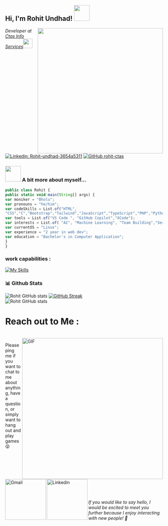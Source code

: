 <img src="https://komarev.com/ghpvc/?username=rohit-ctas&style=flat-square&color=green" alt="" />
<h2> Hi, I'm Rohit Undhad! <img src="https://media.giphy.com/media/mGcNjsfWAjY5AEZNw6/giphy.gif" width="50"></h2>
<img align='right' src="/assets/output-onlinegiftools.gif" width="400">
<p><em>Developer at <a href="https://ctasis.com">Ctas Info Services</a><img
            src="https://media.tenor.com/6JptszQgCnkAAAAj/text-work.gif" width="30">
    </em></p>


[![Linkedin:
Rohit-undhad-3654a5311](https://img.shields.io/badge/-Rohit-blue?style=flat-square&logo=Linkedin&logoColor=white&link=https://www.linkedin.com/in/rohit-undhad-3654a5311/)](https://www.linkedin.com/in/rohit-undhad-3654a5311)
[![GitHub
rohit-ctas](https://img.shields.io/github/followers/rohit-ctas?label=follow&style=social)](https://github.com/rohit-ctas)


### <img src="https://media.giphy.com/media/VgCDAzcKvsR6OM0uWg/giphy.gif" width="50"> A bit more about myself...

```javascript
public class Rohit {
public static void main(String[] args) {
var moniker = "Bholu";
var pronouns = "he/him";
var codeSkills = List.of("HTML",
"CSS","C","Bootstrap","Tailwind","JavaScript","TypeScript","PHP","Python","Java","Asp.Net","MySql");
var tools = List.of("VS Code ", "GitHub Copilot","XCode");
var interests = List.of( "AI", "Machine Learning", "Team Building","Server Management","Leadership");
var currentOS = "Linux";
var experience = "2 year in web dev";
var education = "Bachelor's in Computer Application";
}
}

```
### work capabilities :

[![My
Skills](https://skillicons.dev/icons?i=html,css,bootstrap,tailwind,js,git,angular,react,mongodb,nodejs,ts,figma,c,nextjs,github,python)](https://skillicons.dev)
<br />

### 📊 Github Stats
![Rohit GitHub stats](https://github-readme-stats.vercel.app/api?username=rohit-ctas&show_icons=true&theme=radical)
[![GitHub
Streak](https://github-readme-streak-stats.herokuapp.com?user=rohit-ctas&theme=radical&date_format=M%20j%5B%2C%20Y%5D)](https://git.io/streak-stats)<br>
![Rohit GitHub
stats](https://github-readme-stats.vercel.app/api/top-langs/?username=rohit-ctas&theme=radical)<br>
# Reach out to Me :

<p>
 </br>


<img hight="320" width="450" align="right" alt="GIF" src="https://media4.giphy.com/media/v1.Y2lkPTc5MGI3NjExYjIwZzc0ZGhmZTBwbG5wOWVpbnhsbTJ2eWRqMm9renF2ejVkMnJqaiZlcD12MV9pbnRlcm5hbF9naWZfYnlfaWQmY3Q9Zw/TuDyQjiZGWwQ8j3DAr/giphy.webp">


Please ping me if you want to chat to me about anything, have a question, or simply want to hang out and play games 😝
<br/>
<a href="mailto:premmehta7607@gmail.com">
 <img align="left" alt="Gmail" width="130" hight="100" src="/assets/gmail.png" />
</a>
<a href="https://www.linkedin.com/in/pratikmehta07">
  <img align="left" alt="Linkedin" width="130" hight="100" src="/assets/linkedin.png" />
</a>
 </p>
</br>
</br>
</br>
</br>
</br>
</br>
</br>



<em>If you would like to say hello, I would be excited to meet you further because I enjoy interacting with new people!
    🤝</em>
